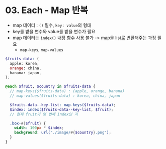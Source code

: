 # 03. Each - Map 반복

- map 데이터 : `()` 필수, `key: value`의 형태
- key를 받을 변수와 value를 받을 변수가 필요
- map 데이터는 `index()` 내장 함수 사용 불가 -> map을 list로 변환해주는 과정 필요
  - `map-keys`, `map-values`

```scss
$fruits-data: (
  apple: korea,
  orange: china,
  banana: japan,
);

@each $fruit, $country in $fruits-data {
  // map-keys($fruits-data) : (apple, orange, banana)
  // map-values($fruits-data) : korea, china, japan

  $fruits-data--key-list: map-keys($fruits-data);
  $index: index($fruits-data--key-list, $fruit);
  // 현재 fruit가 몇 번째 index인 지

  .box-#{$fruit} {
    width: 100px * $index;
    background: url("./image/#{$country}.png");
  }
}
```
